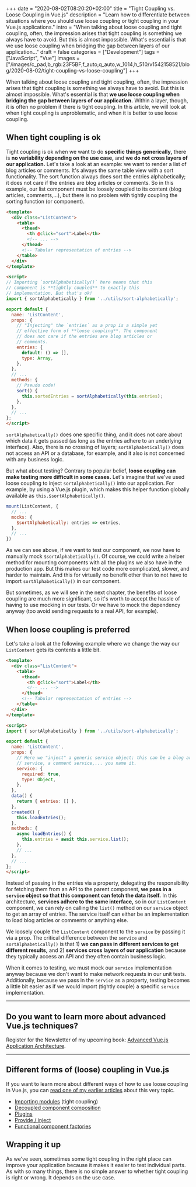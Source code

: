 +++
date = "2020-08-02T08:20:20+02:00"
title = "Tight Coupling vs. Loose Coupling in Vue.js"
description = "Learn how to differentiate between situations where you should use loose coupling or tight coupling in your Vue.js applications."
intro = "When talking about loose coupling and tight coupling, often, the impression arises that tight coupling is something we always have to avoid. But this is almost impossible. What's essential is that we use loose coupling when bridging the gap between layers of our application..."
draft = false
categories = ["Development"]
tags = ["JavaScript", "Vue"]
images = ["/images/c_pad,b_rgb:23F5BF,f_auto,q_auto,w_1014,h_510/v1542158521/blog/2020-08-02/tight-coupling-vs-loose-coupling"]
+++

When talking about loose coupling and tight coupling, often, the impression arises that tight coupling is something we always have to avoid. But this is almost impossible. What's essential is that **we use loose coupling when bridging the gap between layers of our application.** Within a layer, though, it is often no problem if there is tight coupling. In this article, we will look at when tight coupling is unproblematic, and when it is better to use loose coupling.

## When tight coupling is ok

Tight coupling is ok when we want to do **specific things generically,** there is **no variability depending on the use case,** and **we do not cross layers of our application.** Let's take a look at an example: we want to render a list of blog articles or comments. It's always the same table view with a sort functionality. The sort function always does sort the entries alphabetically; it does not care if the entries are blog articles or comments. So in this example, our list component must be loosely coupled to its content (blog articles, comments,...), but there is no problem with tightly coupling the sorting function (or component).

```html
<template>
  <div class="ListContent">
    <table>
      <thead>
        <th @click="sort">Label</th>
        <!-- ... -->
      </thead>
      <!-- Tabular representation of entries -->
    </table>
  </div>
</template>

<script>
// Importing `sortAlphabetically()` here means that this
// component is **tightly coupled** to exactly this 
// implementation. But that's ok!
import { sortAlphabetically } from '../utils/sort-alphabetically';

export default {
  name: 'ListContent',
  props: {
    // "Injecting" the `entries` as a prop is a simple yet
    // effective form of **loose coupling**. The component
    // does not care if the entries are blog articles or
    // comments.
    entries: {
      default: () => [],
      type: Array,
    },
  },
  // ...
  methods: {
    // Pseudo code!
    sort() {
      this.sortedEntries = sortAlphabetically(this.entries);
    },
  },
  // ...
};
</script>
```

`sortAlphabetically()` does one specific thing, and it does not care about which data it gets passed (as long as the entries adhere to an underlying interface). Also, there is no crossing of layers; `sortAlphabetically()` does not access an API or a database, for example, and it also is not concerned with any business logic.

But what about testing? Contrary to popular belief, **loose coupling can make testing more difficult in some cases.** Let's imagine that we've used loose coupling to inject `sortAlphabetically()` into our application. For example, by using a Vue.js plugin, which makes this helper function globally available as `this.$sortAlphabetically()`.

```js
mount(ListContent, {
  // ...
  mocks: {
    $sortAlphabetically: entries => entries,
  },
  // ...
})
```

As we can see above, if we want to test our component, we now have to manually mock `$sortAlphabetically()`. Of course, we could write a helper method for mounting components with all the plugins we also have in the production app. But this makes our test code more complicated, slower, and harder to maintain. And this for virtually no benefit other than to not have to import `sortAlphabetically()` in our component.

But sometimes, as we will see in the next chapter, the benefits of loose coupling are much more significant, so it's worth to accept the hassle of having to use mocking in our tests. Or we have to mock the dependency anyway (too avoid sending requests to a real API, for example).

## When loose coupling is preferred

Let's take a look at the following example where we change the way our `ListContent` gets its contents a little bit.

```html
<template>
  <div class="ListContent">
    <table>
      <thead>
        <th @click="sort">Label</th>
        <!-- ... -->
      </thead>
      <!-- Tabular representation of entries -->
    </table>
  </div>
</template>

<script>
import { sortAlphabetically } from '../utils/sort-alphabetically';

export default {
  name: 'ListContent',
  props: {
    // Here we "inject" a generic service object; this can be a blog article
    // service, a comment service,... you name it.
    service: {
      required: true,
      type: Object,
    },
  },
  data() {
    return { entries: [] },
  },
  created() {
    this.loadEntries();
  },
  methods: {
    async loadEntries() {
      this.entries = await this.service.list();
    },
    // ...
  },
  // ...
};
</script>
```

Instead of passing in the entries via a property, delegating the responsibility for fetching them from an API to the parent component, **we pass in a `service` object so that this component can fetch the data itself.** In this architecture, **services adhere to the same interface,** so in our `ListContent` component, we can rely on calling the `list()` method on our `service` object to get an array of entries. The service itself can either be an implementation to load blog articles or comments or anything else.

We loosely couple the `ListContent` component to the `service` by passing it via a prop. The critical difference between the `service` and `sortAlphabetically()` is that 1) **we can pass in different services to get different results,** and 2) **services cross layers of our application** because they typically access an API and they often contain business logic.

When it comes to testing, we must mock our `service` implementation anyway because we don't want to make network requests in our unit tests. Additionally, because we pass in the `service` as a property, testing becomes a little bit easier as if we would import (tightly couple) a specific `service` implementation.

<div>
  <hr class="c-hr">
  <div class="c-service-info">
    <h2>Do you want to learn more about advanced Vue.js techniques?</h2>
    <p class="c-service-info__body">
      Register for the Newsletter of my upcoming book: <a class="c-anchor" href="https://oberlehner.us20.list-manage.com/subscribe?u=8476a98c5640f6c7b5530ea57&id=8b26bf120b" data-event-category="link" data-event-action="click: newsletter" data-event-label="Newsletter (article content)">Advanced Vue.js Application Architecture</a>.
    </p>
  </div>
  <hr class="c-hr">
</div>

## Different forms of (loose) coupling in Vue.js

If you want to learn more about different ways of how to use loose coupling in Vue.js, you can [read one of my earlier articles](/blog/dependency-injection-in-vue-applications/) about this very topic.

- [Importing modules](/blog/dependency-injection-in-vue-applications/#importing-modules) (tight coupling)
- [Decoupled component composition](/blog/dependency-injection-in-vue-applications/#decoupled-component-composition)
- [Plugins](/blog/dependency-injection-in-vue-applications/#plugins)
- [Provide / inject](/blog/dependency-injection-in-vue-applications/#provide-inject)
- [Functional component factories](/blog/dependency-injection-in-vue-applications/#functional-component-factories)

## Wrapping it up

As we've seen, sometimes some tight coupling in the right place can improve your application because it makes it easier to test individual parts. As with so many things, there is no simple answer to whether tight coupling is right or wrong. It depends on the use case.
